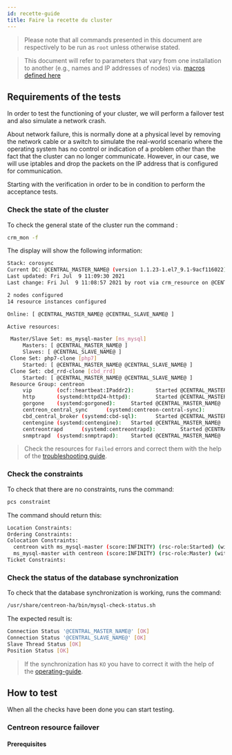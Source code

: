 ```yaml
---
id: recette-guide
title: Faire la recette du cluster
---
```


> Please note that all commands presented in this document are respectively to be run as `root` unless otherwise stated.

> This document will refer to parameters that vary from one installation to another (e.g., names and IP addresses of nodes) via. [macros defined here](../../installation/installation-of-centreon-ha/installation-2-nodes.html#defining-names-and-IP-addresses-of-servers)

## Requirements of the tests

In order to test the functioning of your cluster, we will perform a failover test and also simulate a network crash.

About network failure, this is normally done at a physical level by removing the network cable or a switch to simulate the real-world scenario where the operating system has no control or indication of a problem other than the fact that the cluster can no longer communicate.
However, in our case, we will use iptables and drop the packets on the IP address that is configured for communication.

Starting with the verification in order to be in condition to perform the acceptance tests.

### Check the state of the cluster

To check the general state of the cluster run the command :

```bash
crm_mon -f
```

The display will show the following information:

```bash
Stack: corosync
Current DC: @CENTRAL_MASTER_NAME@ (version 1.1.23-1.el7_9.1-9acf116022) - partition with quorum
Last updated: Fri Jul  9 11:09:30 2021
Last change: Fri Jul  9 11:08:57 2021 by root via crm_resource on @CENTRAL_MASTER_NAME@

2 nodes configured
14 resource instances configured

Online: [ @CENTRAL_MASTER_NAME@ @CENTRAL_SLAVE_NAME@ ]

Active resources:

 Master/Slave Set: ms_mysql-master [ms_mysql]
     Masters: [ @CENTRAL_MASTER_NAME@ ]
     Slaves: [ @CENTRAL_SLAVE_NAME@ ]
 Clone Set: php7-clone [php7]
     Started: [ @CENTRAL_MASTER_NAME@ @CENTRAL_SLAVE_NAME@ ]
 Clone Set: cbd_rrd-clone [cbd_rrd]
     Started: [ @CENTRAL_MASTER_NAME@ @CENTRAL_SLAVE_NAME@ ]
 Resource Group: centreon
     vip        (ocf::heartbeat:IPaddr2):       Started @CENTRAL_MASTER_NAME@
     http       (systemd:httpd24-httpd):        Started @CENTRAL_MASTER_NAME@
     gorgone    (systemd:gorgoned):     Started @CENTRAL_MASTER_NAME@
     centreon_central_sync      (systemd:centreon-central-sync):        Started @CENTRAL_MASTER_NAME@
     cbd_central_broker (systemd:cbd-sql):      Started @CENTRAL_MASTER_NAME@
     centengine (systemd:centengine):   Started @CENTRAL_MASTER_NAME@
     centreontrapd      (systemd:centreontrapd):        Started @CENTRAL_MASTER_NAME@
     snmptrapd  (systemd:snmptrapd):    Started @CENTRAL_MASTER_NAME@
```

> Check the resources for `Failed` errors and correct them with the help of the [troubleshooting guide](troubleshooting-guide.html).

### Check the constraints

To check that there are no constraints, runs the command: 

```bash
pcs constraint
```

The command should return this:

```bash
Location Constraints:
Ordering Constraints:
Colocation Constraints:
  centreon with ms_mysql-master (score:INFINITY) (rsc-role:Started) (with-rsc-role:Master)
  ms_mysql-master with centreon (score:INFINITY) (rsc-role:Master) (with-rsc-role:Started)
Ticket Constraints:
```

### Check the status of the database synchronization

To check that the database synchronization is working, runs the command:

```bash
/usr/share/centreon-ha/bin/mysql-check-status.sh
```

The expected result is:

```bash
Connection Status '@CENTRAL_MASTER_NAME@' [OK]
Connection Status '@CENTRAL_SLAVE_NAME@' [OK]
Slave Thread Status [OK]
Position Status [OK]
```

> If the synchronization has `KO` you have to correct it with the help of the [operating-guide](operating-guide.html).

## How to test
When all the checks have been done you can start testing.

### Centreon resource failover
#### Prerequisites


